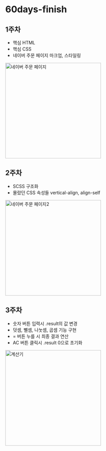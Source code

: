 # 60days-finish

## 1주차

- 핵심 HTML
- 핵심 CSS
- 네이버 주문 페이지 마크업, 스타일링

<img width="300px"  alt="네이버 주문 페이지" src="https://user-images.githubusercontent.com/25981278/148375064-9d4c6c7a-b425-4e14-b992-b36465663301.png">

## 2주차

- SCSS 구조화
- 몰랐던 CSS 속성들 vertical-align, align-self
<img width="300px" alt="네이버 주문 페이지2" src="https://user-images.githubusercontent.com/25981278/148684328-df6fedf8-f4ba-4a55-81a7-01927e8600df.png">

## 3주차

- 숫자 버튼 입력시 .result의 값 변경
- 덧셈, 뺄셈, 나눗셈, 곱셈 기능 구현
- = 버튼 누를 시 최종 결과 연산
- AC 버튼 클릭시 .result 0으로 초기화

<img width="300px" alt="계산기" src="https://user-images.githubusercontent.com/25981278/150117721-f8755562-434b-40dd-b148-72d8bb2e7334.png">
